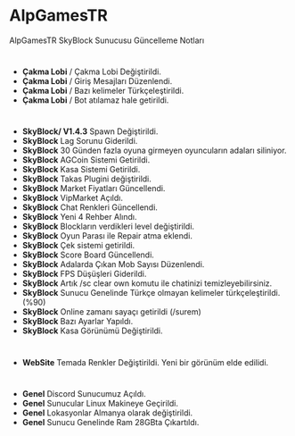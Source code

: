 # AlpGamesTR
AlpGamesTR SkyBlock Sunucusu Güncelleme Notları
#
- __Çakma Lobi__ / Çakma Lobi Değiştirildi.
- __Çakma Lobi__ / Giriş Mesajları Düzenlendi.
- __Çakma Lobi__ / Bazı kelimeler Türkçeleştirildi.
- __Çakma Lobi__ / Bot atılamaz hale getirildi.
#
- __SkyBlock/ V1.4.3__ Spawn Değiştirildi.
- __SkyBlock__ Lag Sorunu Giderildi.
- __SkyBlock__ 30 Günden fazla oyuna girmeyen oyuncuların adaları siliniyor.
- __SkyBlock__ AGCoin Sistemi Getirildi.
- __SkyBlock__ Kasa Sistemi Getirildi.
- __SkyBlock__ Takas Plugini değiştirildi.
- __SkyBlock__ Market Fiyatları Güncellendi.
- __SkyBlock__ VipMarket Açıldı.
- __SkyBlock__ Chat Renkleri Güncellendi.
- __SkyBlock__ Yeni 4 Rehber Alındı.
- __SkyBlock__ Blockların verdikleri level değiştirildi.
- __SkyBlock__ Oyun Parası ile Repair atma eklendi.
- __SkyBlock__ Çek sistemi getirildi.
- __SkyBlock__ Score Board Güncellendi.
- __SkyBlock__ Adalarda Çıkan Mob Sayısı Düzenlendi.
- __SkyBlock__ FPS Düşüşleri Giderildi.
- __SkyBlock__ Artık /sc clear own komutu ile chatinizi temizleyebilirsiniz.
- __SkyBlock__ Sunucu Genelinde Türkçe olmayan kelimeler türkçeleştirildi. (%90)
- __SkyBlock__ Online zamanı sayaçı getirildi (/surem)
- __SkyBlock__ Bazı Ayarlar Yapıldı.
- __SkyBlock__ Kasa Görünümü Değiştirildi.
#
- __WebSite__ Temada Renkler Değiştirildi. Yeni bir görünüm elde edilidi.
#
- __Genel__ Discord Sunucumuz Açıldı.
- __Genel__ Sunucular Linux Makineye Geçirildi.
- __Genel__ Lokasyonlar Almanya olarak değiştirildi.
- __Genel__ Sunucu Genelinde Ram 28GBta Çıkartıldı.


